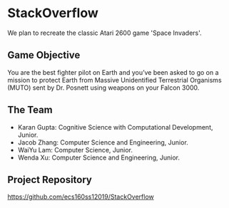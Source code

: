 # StackOverflow
We plan to recreate the classic Atari 2600 game 'Space Invaders'.

## Game Objective
You are the best fighter pilot on Earth and you’ve been asked to go on a mission to protect Earth from Massive Unidentified Terrestrial Organisms (MUTO) sent by Dr. Posnett using weapons on your Falcon 3000.

## The Team
- Karan Gupta: Cognitive Science with Computational Development, Junior.
- Jacob Zhang: Computer Science and Engineering, Junior.
- WaiYu Lam: Computer Science, Junior.
- Wenda Xu: Computer Science and Engineering, Junior.

## Project Repository
https://github.com/ecs160ss12019/StackOverflow
